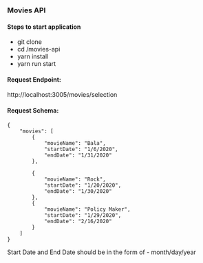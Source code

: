 ### Movies API

#### Steps to start application

- git clone <repo>
- cd /movies-api
- yarn install
- yarn run start

#### Request Endpoint:

http://localhost:3005/movies/selection

#### Request Schema:

```
{
	"movies": [
		{
			"movieName": "Bala",
			"startDate": "1/6/2020",
			"endDate": "1/31/2020"
		},

		{
			"movieName": "Rock",
			"startDate": "1/20/2020",
			"endDate": "1/30/2020"
		},
		{
			"movieName": "Policy Maker",
			"startDate": "1/29/2020",
			"endDate": "2/16/2020"
		}
    ]
}

```
Start Date and End Date should be in the form of - month/day/year



